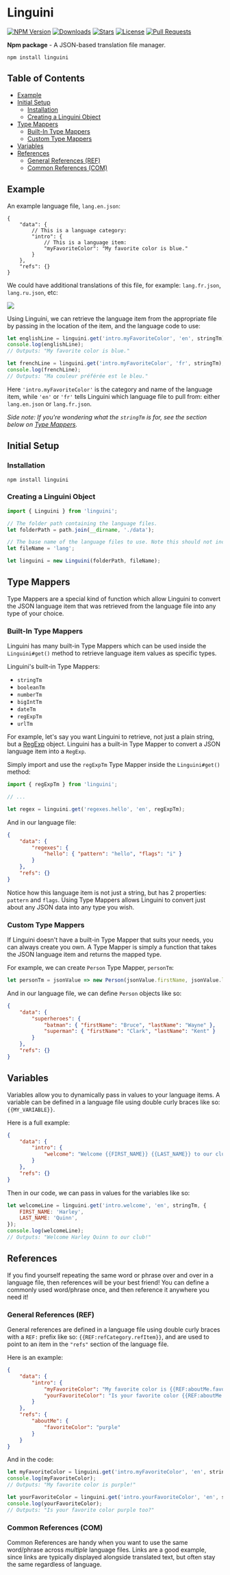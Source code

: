 # Linguini

[![NPM Version](https://img.shields.io/npm/v/linguini.svg?maxAge=3600)](https://www.npmjs.com/package/linguini)
[![Downloads](https://img.shields.io/npm/dt/linguini.svg?maxAge=3600)](https://www.npmjs.com/package/linguini)
[![Stars](https://img.shields.io/github/stars/KevinNovak/Linguini.svg)](https://github.com/KevinNovak/Linguini/stargazers)
[![License](https://img.shields.io/badge/license-MIT-blue)](https://opensource.org/licenses/MIT)
[![Pull Requests](https://img.shields.io/badge/Pull%20Requests-Welcome!-brightgreen)](https://github.com/KevinNovak/Linguini/pulls)

**Npm package** - A JSON-based translation file manager.

`npm install linguini`

## Table of Contents

-   [Example](#example)
-   [Initial Setup](#initial-setup)
    -   [Installation](#installation)
    -   [Creating a Linguini Object](#creating-a-linguini-object)
-   [Type Mappers](#type-mappers)
    -   [Built-In Type Mappers](#built-in-type-mappers)
    -   [Custom Type Mappers](#custom-type-mappers)
-   [Variables](#variables)
-   [References](#references)
    -   [General References (REF)](#general-references-ref)
    -   [Common References (COM)](#common-references-com)

## Example

An example language file, `lang.en.json`:

```jsonc
{
    "data": {
        // This is a language category:
        "intro": {
            // This is a language item:
            "myFavoriteColor": "My favorite color is blue."
        }
    },
    "refs": {}
}
```

We could have additional translations of this file, for example: `lang.fr.json`, `lang.ru.json`, etc:

![](https://i.imgur.com/l3CMVe8.png)

Using Linguini, we can retrieve the language item from the appropriate file by passing in the location of the item, and the language code to use:

```js
let englishLine = linguini.get('intro.myFavoriteColor', 'en', stringTm);
console.log(englishLine);
// Outputs: "My favorite color is blue."

let frenchLine = linguini.get('intro.myFavoriteColor', 'fr', stringTm);
console.log(frenchLine);
// Outputs: "Ma couleur préférée est le bleu."
```

Here `'intro.myFavoriteColor'` is the category and name of the language item, while `'en'` or `'fr'` tells Linguini which language file to pull from: either `lang.en.json` or `lang.fr.json`.

_Side note: If you're wondering what the `stringTm` is for, see the section below on [Type Mappers](#type-mappers)._

## Initial Setup

### Installation

`npm install linguini`

### Creating a Linguini Object

```js
import { Linguini } from 'linguini';

// The folder path containing the language files.
let folderPath = path.join(__dirname, './data');

// The base name of the language files to use. Note this should not include any file extensions or language codes.
let fileName = 'lang';

let linguini = new Linguini(folderPath, fileName);
```

## Type Mappers

Type Mappers are a special kind of function which allow Linguini to convert the JSON language item that was retrieved from the language file into any type of your choice.

### Built-In Type Mappers

Linguini has many built-in Type Mappers which can be used inside the `Linguini#get()` method to retrieve language item values as specific types.

Linguini's built-in Type Mappers:

-   `stringTm`
-   `booleanTm`
-   `numberTm`
-   `bigIntTm`
-   `dateTm`
-   `regExpTm`
-   `urlTm`

For example, let's say you want Linguini to retrieve, not just a plain string, but a [RegExp](https://developer.mozilla.org/en-US/docs/Web/JavaScript/Reference/Global_Objects/RegExp) object. Linguini has a built-in Type Mapper to convert a JSON language item into a `RegExp`.

Simply import and use the `regExpTm` Type Mapper inside the `Linguini#get()` method:

```js
import { regExpTm } from 'linguini';

// ...

let regex = linguini.get('regexes.hello', 'en', regExpTm);
```

And in our language file:

```json
{
    "data": {
        "regexes": {
            "hello": { "pattern": "hello", "flags": "i" }
        }
    },
    "refs": {}
}
```

Notice how this language item is not just a string, but has 2 properties: `pattern` and `flags`. Using Type Mappers allows Linguini to convert just about any JSON data into any type you wish.

### Custom Type Mappers

If Linguini doesn't have a built-in Type Mapper that suits your needs, you can always create you own. A Type Mapper is simply a function that takes the JSON language item and returns the mapped type.

For example, we can create `Person` Type Mapper, `personTm`:

```js
let personTm = jsonValue => new Person(jsonValue.firstName, jsonValue.lastName);
```

And in our language file, we can define `Person` objects like so:

```json
{
    "data": {
        "superheroes": {
            "batman": { "firstName": "Bruce", "lastName": "Wayne" },
            "superman": { "firstName": "Clark", "lastName": "Kent" }
        }
    },
    "refs": {}
}
```

## Variables

Variables allow you to dynamically pass in values to your language items. A variable can be defined in a language file using double curly braces like so: `{{MY_VARIABLE}}`.

Here is a full example:

```json
{
    "data": {
        "intro": {
            "welcome": "Welcome {{FIRST_NAME}} {{LAST_NAME}} to our club!"
        }
    },
    "refs": {}
}
```

Then in our code, we can pass in values for the variables like so:

```js
let welcomeLine = linguini.get('intro.welcome', 'en', stringTm, {
    FIRST_NAME: 'Harley',
    LAST_NAME: 'Quinn',
});
console.log(welcomeLine);
// Outputs: "Welcome Harley Quinn to our club!"
```

## References

If you find yourself repeating the same word or phrase over and over in a language file, then references will be your best friend! You can define a commonly used word/phrase once, and then reference it anywhere you need it!

### General References (REF)

General references are defined in a language file using double curly braces with a `REF:` prefix like so: `{{REF:refCategory.refItem}}`, and are used to point to an item in the `"refs"` section of the language file.

Here is an example:

```json
{
    "data": {
        "intro": {
            "myFavoriteColor": "My favorite color is {{REF:aboutMe.favoriteColor}}.",
            "yourFavoriteColor": "Is your favorite color {{REF:aboutMe.favoriteColor}} too?"
        }
    },
    "refs": {
        "aboutMe": {
            "favoriteColor": "purple"
        }
    }
}
```

And in the code:

```js
let myFavoriteColor = linguini.get('intro.myFavoriteColor', 'en', stringTm);
console.log(myFavoriteColor);
// Outputs: "My favorite color is purple!"

let yourFavoriteColor = linguini.get('intro.yourFavoriteColor', 'en', stringTm);
console.log(yourFavoriteColor);
// Outputs: "Is your favorite color purple too?"
```

### Common References (COM)

Common References are handy when you want to use the same word/phrase across _multiple_ language files. Links are a good example, since links are typically displayed alongside translated text, but often stay the same regardless of language.
